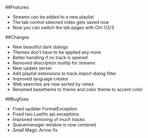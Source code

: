 ##Features
- Streams can be added to a new playlist
- The tab control selected index gets saved now
- Now you can switch the tab pages with Ctrl 1/2/3

##Changes
- New beautiful dark dialogs
- Themes don't have to be applied any more
- Better handling if no track is opened
- Removed description tooltip for streams
- New update server
- Add playlist extensions to track import dialog filter
- Improved language creator
- Web searches are now sorted by views
- Renamed basetheme to theme and color theme to accent color

##Bugfixes
- Fixed updater FormatException
- Fixed two Lastfm api exceptions
- Improved removing of much tracks
- Queuemanager window is now centered
- Small Magic Arrow fix